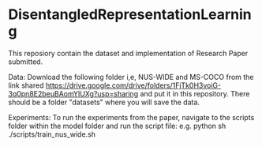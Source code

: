 # DisentangledRepresentationLearning

This reposiory contain the dataset and implementation of Research Paper submitted.

Data:
Download the following folder i,e, NUS-WIDE and MS-COCO from the link shared https://drive.google.com/drive/folders/1FjTk0H3voiG-3q0pn8E2beuBAomYIUXg?usp=sharing and put it in this repository. There should be a folder "datasets" where you will save the data.

Experiments:
To run the experiments from the paper, navigate to the scripts folder within the model folder and run the script file:
e.g. python sh ./scripts/train_nus_wide.sh

